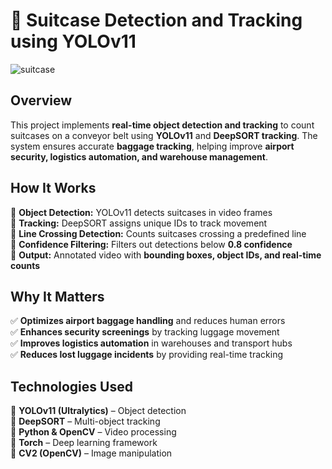 # 🧳 Suitcase Detection and Tracking using YOLOv11
![suitcase](https://github.com/user-attachments/assets/1cff81d9-fb69-4b5a-a58b-d434ddb0586b)

## **Overview**  
This project implements **real-time object detection and tracking** to count suitcases on a conveyor belt using **YOLOv11** and **DeepSORT tracking**. The system ensures accurate **baggage tracking**, helping improve **airport security, logistics automation, and warehouse management**.  

## **How It Works**  
🔹 **Object Detection:** YOLOv11 detects suitcases in video frames  
🔹 **Tracking:** DeepSORT assigns unique IDs to track movement  
🔹 **Line Crossing Detection:** Counts suitcases crossing a predefined line  
🔹 **Confidence Filtering:** Filters out detections below **0.8 confidence**  
🔹 **Output:** Annotated video with **bounding boxes, object IDs, and real-time counts**  

## **Why It Matters**  
✅ **Optimizes airport baggage handling** and reduces human errors  
✅ **Enhances security screenings** by tracking luggage movement  
✅ **Improves logistics automation** in warehouses and transport hubs  
✅ **Reduces lost luggage incidents** by providing real-time tracking  

## **Technologies Used**  
🔹 **YOLOv11 (Ultralytics)** – Object detection  
🔹 **DeepSORT** – Multi-object tracking  
🔹 **Python & OpenCV** – Video processing  
🔹 **Torch** – Deep learning framework  
🔹 **CV2 (OpenCV)** – Image manipulation  
